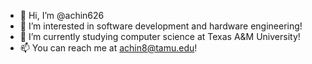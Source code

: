 - 👋 Hi, I’m @achin626
- 👀 I’m interested in software development and hardware engineering!
- 🌱 I’m currently studying computer science at Texas A&M University!
- 📫 You can reach me at achin8@tamu.edu!

